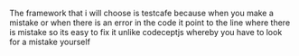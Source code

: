 The framework that i will choose is testcafe because when you make a mistake or when there is an error in the code it point to the line where there is mistake so its easy to fix it unlike codeceptjs whereby you have to look for a mistake yourself